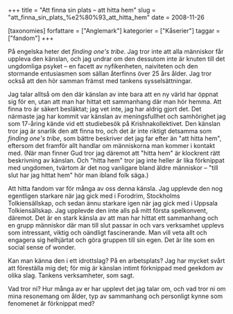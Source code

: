 +++
title = "Att finna sin plats – att hitta hem"
slug = "att_finna_sin_plats_%e2%80%93_att_hitta_hem"
date = 2008-11-26

[taxonomies]
forfattare = ["Anglemark"]
kategorier = ["Kåserier"]
taggar = ["fandom"]
+++

På engelska heter det <em>finding one's tribe</em>. Jag tror inte att alla människor får uppleva den känslan, och jag undrar om den dessutom inte är knuten till det ungdomliga psyket – en facett av nyfikenheten, naiviteten och den stormande entusiasmen som sällan återfinns över 25 års ålder. Jag tror också att den hör samman främst med tankens sysselsättningar.

<!-- more -->

Jag talar alltså om den där känslan av inte bara att en ny värld har öppnat sig för en, utan att man har hittat ett sammanhang där man hör hemma. Att finna tro är säkert besläktat; jag vet inte, jag har aldrig gjort det. Det närmaste jag har kommit var känslan av meningsfullhet och samhörighet jag som 17-åring kände vid ett studiebesök på Krishnakollektivet. Den känslan tror jag är snarlik den att finna tro, och det är inte riktigt detsamma som <em>finding one's tribe</em>, som bättre beskriver det jag far efter än "att hitta hem", eftersom det framför allt handlar om människorna man kommer i kontakt med. (När man finner Gud tror jag däremot att "hitta hem" är klockrent rätt beskrivning av känslan. Och "hitta hem" tror jag inte heller är lika förknippat med ungdomen, tvärtom är det nog vanligare bland äldre människor – "till slut har jag hittat hem" hör man ibland folk säga.)

Att hitta fandom var för många av oss denna känsla. Jag upplevde den nog egentligen starkare när jag gick med i Forodrim, Stockholms Tolkiensällskap, och sedan ännu starkare igen när jag gick med i Uppsala Tolkiensällskap. Jag upplevde den inte alls på mitt första spelkonvent, däremot. Det är en stark känsla av att man har hittat ett sammanhang och en grupp människor där man till slut passar in och vars verksamhet upplevs som intressant, viktig och oändligt fascinerande. Man vill veta allt och engagera sig helhjärtat och göra gruppen till sin egen. Det är lite som en social sense of wonder.

Kan man känna den i ett idrottslag? På en arbetsplats? Jag har mycket svårt att föreställa mig det; för mig är känslan intimt förknippad med geekdom av olika slag. Tankens verksamheter, som sagt.

Vad tror ni? Hur många av er har upplevt det jag talar om, och vad tror ni om mina resonemang om ålder, typ av sammanhang och personligt kynne som fenomenet är förknippat med?
